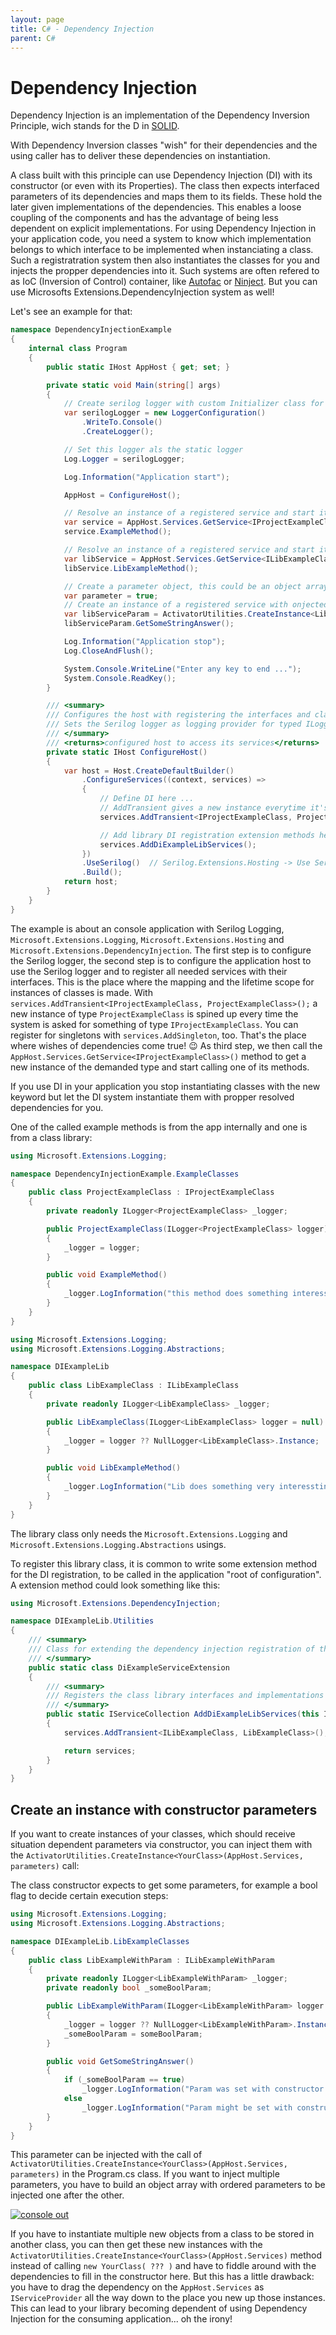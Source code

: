 ```yaml
---
layout: page
title: C# - Dependency Injection
parent: C#
---
```


# Dependency Injection

Dependency Injection is an implementation of the Dependency Inversion Principle, wich stands for the D in [SOLID](https://en.wikipedia.org/wiki/SOLID).

With Dependency Inversion classes "wish" for their dependencies and the using caller has to deliver these dependencies on instantiation.

A class built with this principle can use Dependency Injection (DI) with its constructor (or even with its Properties). The class then expects interfaced parameters of its dependencies and maps them to its fields. These hold the later given implementations of the dependencies. This enables a loose coupling of the components and has the advantage of being less dependent on explicit implementations. For using Dependency Injection in your application code, you need a system to know which implementation belongs to which interface to be implemented when instanciating a class. Such a registratration system then also instantiates the classes for you and injects the propper dependencies into it. Such systems are often refered to as IoC (Inversion of Control) container, like [Autofac](https://autofac.org/) or [Ninject](https://www.ninject.org/). But you can use Microsofts Extensions.DependencyInjection system as well!

Let's see an example for that:

```csharp
namespace DependencyInjectionExample
{
    internal class Program
    {
        public static IHost AppHost { get; set; }

        private static void Main(string[] args)
        {
            // Create serilog logger with custom Initializer class for configuration
            var serilogLogger = new LoggerConfiguration()
                .WriteTo.Console()
                .CreateLogger();

            // Set this logger als the static logger
            Log.Logger = serilogLogger;

            Log.Information("Application start");

            AppHost = ConfigureHost();

            // Resolve an instance of a registered service and start it
            var service = AppHost.Services.GetService<IProjectExampleClass>();
            service.ExampleMethod();

            // Resolve an instance of a registered service and start it
            var libService = AppHost.Services.GetService<ILibExampleClass>();
            libService.LibExampleMethod();

            // Create a parameter object, this could be an object array
            var parameter = true;
            // Create an instance of a registered service with onjected logger and inject the parameters (order must match the ctor order)
            var libServiceParam = ActivatorUtilities.CreateInstance<LibExampleWithParam>(AppHost.Services, parameter);
            libServiceParam.GetSomeStringAnswer();

            Log.Information("Application stop");
            Log.CloseAndFlush();

            System.Console.WriteLine("Enter any key to end ...");
            System.Console.ReadKey();
        }

        /// <summary>
        /// Configures the host with registering the interfaces and class types.
        /// Sets the Serilog logger as logging provider for typed ILogger injections.
        /// </summary>
        /// <returns>configured host to access its services</returns>
        private static IHost ConfigureHost()
        {
            var host = Host.CreateDefaultBuilder()
                .ConfigureServices((context, services) =>
                {
                    // Define DI here ...
                    // AddTransient gives a new instance everytime it's called
                    services.AddTransient<IProjectExampleClass, ProjectExampleClass>();

                    // Add library DI registration extension methods here ...
                    services.AddDiExampleLibServices();
                })
                .UseSerilog()  // Serilog.Extensions.Hosting -> Use Serilog Logger instead of MS.Extensions.Logger at all ILogger injections
                .Build();
            return host;
        }
    }
}
```

The example is about an console application with Serilog Logging, `Microsoft.Extensions.Logging`, `Microsoft.Extensions.Hosting` and `Microsoft.Extensions.DependencyInjection`. The first step is to configure the Serilog logger, the second step is to configure the application host to use the Serilog logger and to register all needed services with their interfaces. This is the place where the mapping and the lifetime scope for instances of classes is made. With `services.AddTransient<IProjectExampleClass, ProjectExampleClass>();` a new instance of type `ProjectExampleClass` is spined up every time the system is asked for something of type `IProjectExampleClass`. You can register for singletons with `services.AddSingleton`, too. That's the place where wishes of dependencies come true! 😉
As third step, we then call the `AppHost.Services.GetService<IProjectExampleClass>()` method to get a new instance of the demanded type and start calling one of its methods.

If you use DI in your application you stop instantiating classes with the new keyword but let the DI system instantiate them with propper resolved dependencies for you. 

One of the called example methods is from the app internally and one is from a class library:

```csharp
using Microsoft.Extensions.Logging;

namespace DependencyInjectionExample.ExampleClasses
{
    public class ProjectExampleClass : IProjectExampleClass
    {
        private readonly ILogger<ProjectExampleClass> _logger;

        public ProjectExampleClass(ILogger<ProjectExampleClass> logger)
        {
            _logger = logger;
        }

        public void ExampleMethod()
        {
            _logger.LogInformation("this method does something interessting ...");
        }
    }
}
```

```csharp
using Microsoft.Extensions.Logging;
using Microsoft.Extensions.Logging.Abstractions;

namespace DIExampleLib
{
    public class LibExampleClass : ILibExampleClass
    {
        private readonly ILogger<LibExampleClass> _logger;

        public LibExampleClass(ILogger<LibExampleClass> logger = null)
        {
            _logger = logger ?? NullLogger<LibExampleClass>.Instance;
        }

        public void LibExampleMethod()
        {
            _logger.LogInformation("Lib does something very interessting!");
        }
    }
}
```

The library class only needs the `Microsoft.Extensions.Logging` and `Microsoft.Extensions.Logging.Abstractions` usings.

To register this library class, it is common to write some extension method for the DI registration, to be called in the application "root of configuration". A extension method could look something like this:

```csharp
using Microsoft.Extensions.DependencyInjection;

namespace DIExampleLib.Utilities
{
    /// <summary>
    /// Class for extending the dependency injection registration of the caller with the library registrations.
    /// </summary>
    public static class DiExampleServiceExtension
    {
        /// <summary>
        /// Registers the class library interfaces and implementations as extension method for the calling application.
        /// </summary>
        public static IServiceCollection AddDiExampleLibServices(this IServiceCollection services)
        {
            services.AddTransient<ILibExampleClass, LibExampleClass>();

            return services;
        }
    }
}
```


## Create an instance with constructor parameters

If you want to create instances of your classes, which should receive situation dependent parameters via constructor, you can inject them with the `ActivatorUtilities.CreateInstance<YourClass>(AppHost.Services, parameters)` call:

The class constructor expects to get some parameters, for example a bool flag to decide certain execution steps:

```csharp
using Microsoft.Extensions.Logging;
using Microsoft.Extensions.Logging.Abstractions;

namespace DIExampleLib.LibExampleClasses
{
    public class LibExampleWithParam : ILibExampleWithParam
    {
        private readonly ILogger<LibExampleWithParam> _logger;
        private readonly bool _someBoolParam;

        public LibExampleWithParam(ILogger<LibExampleWithParam> logger = null, bool someBoolParam = false)
        {
            _logger = logger ?? NullLogger<LibExampleWithParam>.Instance;
            _someBoolParam = someBoolParam;
        }

        public void GetSomeStringAnswer()
        {
            if (_someBoolParam == true)
                _logger.LogInformation("Param was set with constructor.");
            else
                _logger.LogInformation("Param might be set with constructor or remained the default value.");
        }
    }
}
```

This parameter can be injected with the call of `ActivatorUtilities.CreateInstance<YourClass>(AppHost.Services, parameters)` in the Program.cs class. If you want to inject multiple parameters, you have to build an object array with ordered parameters to be injected one after the other.

[![console out](/assets/images/articles/dependency-injection/console-output.png)](/assets/images/articles/dependency-injection/console-output.png)

If you have to instantiate multiple new objects from a class to be stored in another class, you can then get these new instances with the `ActivatorUtilities.CreateInstance<YourClass>(AppHost.Services)` method instead of calling `new YourClass( ??? )` and have to fiddle around with the dependencies to fill in the constructor here. But this has a little drawback: you have to drag the dependency on the `AppHost.Services` as `IServiceProvider` all the way down to the place you new up those instances. This can lead to your library becoming dependent of using Dependency Injection for the consuming application... oh the irony!
